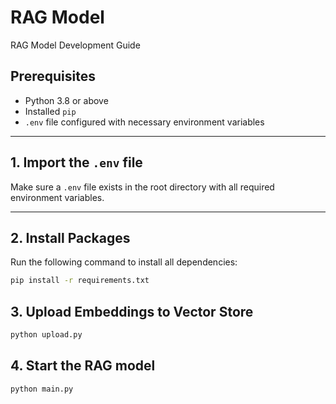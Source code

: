 # RAG Model  
RAG Model Development Guide

## Prerequisites  
- Python 3.8 or above  
- Installed `pip`  
- `.env` file configured with necessary environment variables  

---

## 1. Import the `.env` file  
Make sure a `.env` file exists in the root directory with all required environment variables.  

---

## 2. Install Packages  
Run the following command to install all dependencies:  
```bash
pip install -r requirements.txt
```

## 3. Upload Embeddings to Vector Store
```bash
python upload.py
```

## 4. Start the RAG model
```bash
python main.py
```